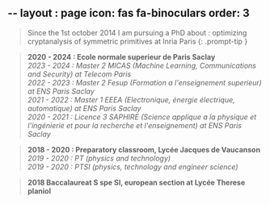 --
layout : page
icon: fas fa-binoculars
order: 3
---

> Since the 1st october 2014 I am pursuing a PhD about : optimizing cryptanalysis of symmetric primitives at Inria Paris 
{: .prompt-tip }

> **2020 - 2024 : Ecole normale superieur de Paris Saclay**\
> *2023 - 2024 : Master 2 MICAS (Machine Learning, Communications and Security) at Telecom Paris*\
> *2022 - 2023 : Master 2 Fesup (Formation a l'enseignement superieur) at ENS Paris Saclay*\
> *2021 - 2022 : Master 1 EEEA (Electronique, énergie électrique, automatique) at ENS Paris Saclay*\
> *2020 - 2021 : Licence 3 SAPHIRE (Science applique a la physique et l'ingénierie et pour la recherche et l'enseignement) at ENS Paris Saclay*

> **2018 - 2020 : Preparatory classroom, Lycée Jacques de Vaucanson**\
> *2019 - 2020 :  PT (physics and technology)*\
> *2019 - 2020 :  PTSI (physics, technology and engineer science)*

> **2018 Baccalaureat S spe SI, european section at Lycée Therese planiol**
